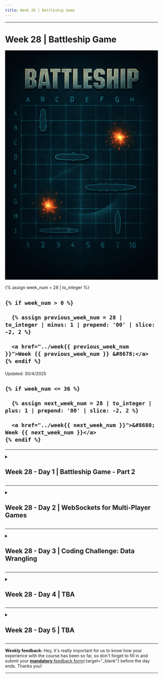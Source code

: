 ```yaml
---
title: Week 28 | Battleship Game
---
```


<hr class="mb-0">

<h1 id="{{ Week 28-Battleship Game | slugify }}">
  <span class="week-prefix">Week 28 |</span> Battleship Game
</h1>

<img src="assets/battleship-game.png" />

<div class="week-controls">

  {% assign week_num = 28 | to_integer %}

  <h2 class="week-controls__previous_week">

    {% if week_num > 0 %}

      {% assign previous_week_num = 28 | to_integer | minus: 1 | prepend: '00' | slice: -2, 2 %}

      <a href="../week{{ previous_week_num }}">Week {{ previous_week_num }} &#8678;</a>
    {% endif %}

  </h2>

  <span>Updated: 30/4/2025</span>

  <h2 class="week-controls__next_week">

    {% if week_num <= 36 %}

      {% assign next_week_num = 28 | to_integer | plus: 1 | prepend: '00' | slice: -2, 2 %}

      <a href="../week{{ next_week_num }}">&#8680; Week {{ next_week_num }}</a>
    {% endif %}

  </h2>

</div>

---

<!-- Week 28 - Day 1 | Battleship Game - Part 2 -->
<details markdown="1">
  <summary>
    <h2>
      <span class="summary-day">Week 28 - Day 1</span> | Battleship Game - Part 2</h2>
  </summary>

### Schedule

  - **Watch the lectures**
  - **Study the suggested material**
  - **Practice on the topics and share your questions**

### Study Plan

  Your instructor will share the video lectures with you. Here are the topics covered:

  - **Part 1:** We continue on our Battleship game by coming up with more requirements and game rules and ways and ideas to implement them. We also take a look at error handling and creating custom errors by extending the native `Error` constructor in JavaScript. Last, but not least, we explore the IIFE pattern: Immediately Invoked Function Expression, which is one of the most powerful and widely used JS patterns.

  - **Part 2:** We continue our discussion on the IIFE pattern, debug some Battleship algorithm implementation that deals with the game board and try to come up with some abstractions that will help us deal with the complexity of the game requirements.

  You can find the lecture code [here](https://github.com/in-tech-gration/WDX-180/tree/main/curriculum/week28/assets/day01/code){:target="_blank"}

  **Lecture Notes:**

  **Questions**

  - How can we limit the number of exposed global variables?  
    - Use Modules (import/export)  
  - How can we protect our code from global variable conflicts?  
    - Avoid common names (e.g. user, password, secret, initGame, initApp, init)  
    - Prefix your global variables with something very specific, e.g. bgameUser, bgameApp, etc.

  **References & Resources:**

  - Creating custom Errors  
    - [Custom errors, extending Error](https://javascript.info/custom-errors){:target="_blank"}  
  - [IIFE: Immediately Invoked Function Expression](https://developer.mozilla.org/en-US/docs/Glossary/IIFE){:target="_blank"}  
  - **getBoundingClientRect()**: “An object providing information about the size of an element and its position relative to the viewport” [(MDN)](https://developer.mozilla.org/en-US/docs/Web/API/Element/getBoundingClientRect){:target="_blank"}  
    - returns [DOMRect](https://developer.mozilla.org/en-US/docs/Web/API/DOMRect){:target="_blank"}  
  - Debugging techniques:  
    - Comment/Uncomment lines and check and compare behavior (before/after)   
    - Change the order of lines and see what happens  
    - `console.log` everything!  
    - Manually trace the code

  **Tips for production apps:**  
    - Handle errors  
    - Minimize the code required to run the app  

<!-- Summary -->

<!-- Exercises -->

### Extra Resources

  ---



  _Photo by []()_


<!-- Sources and Attributions -->
  
</details>

<hr class="mt-1">

<!-- Week 28 - Day 2 | WebSockets for Multi-Player Games -->
<details markdown="1">
  <summary>
    <h2>
      <span class="summary-day">Week 28 - Day 2</span> | WebSockets for Multi-Player Games</h2>
  </summary>

### Schedule

  - **Study the suggested material**
  - **Practice on the topics and share your questions**

### Study Plan

  Here's an interesting question: how will our human battleship players be able to play the game together online?

  There are quite a few options available, but one of the most prominent technologies these days is **WebSockets**.

  ![](./assets/websockets.png)

  **What is a WebSocket**

  > "WebSocket is a standardized communication protocol that enables simultaneous two-way communication over a single TCP connection. It has full-duplex or bi-directional capabilities that distinguishes it from HTTP. WebSocket achieves HTTP compatibility by using the HTTP Upgrade header to transition protocols. 
  > 
  > It allows servers to push content to clients without initial requests and maintains open connections for continuous message exchange, making it ideal for real-time data transfer with lower overhead than alternatives like HTTP polling. 
  > 
  > WebSocket communications typically occur over TCP ports 443 (secured) or 80 (unsecured), helping bypass firewall restrictions on non-web connections. The protocol defines its own URI schemes (ws:// and wss://) for unencrypted and encrypted connections respectively and supported by all major browsers." 



  _(From the [Node.js](https://nodejs.org/en/learn/getting-started/websocket#what-is-a-websocket){:target="_blank"} documentation)_

  Here are a few resources for studying WebSockets today and experimenting with some code that will prepare us for the Battleship implementation:

  - [WebSockets Explained](https://www.youtube.com/embed/2Nt-ZrNP22A){:target="_blank"} 

  - [WebSockets (javascript.info)](https://javascript.info/websocket){:target="_blank"}

  - [In 5 minutes learn HTML5 WebSockets](https://www.youtube.com/watch?v=WDowDtfWiGQ){:target="_blank"}

<!-- Summary -->

<!-- Exercises -->

<!-- Extra Resources -->

<!-- Sources and Attributions -->
  
</details>

<hr class="mt-1">

<!-- Week 28 - Day 3 | Coding Challenge: Data Wrangling -->
<details markdown="1">
  <summary>
    <h2>
      <span class="summary-day">Week 28 - Day 3</span> | Coding Challenge: Data Wrangling</h2>
  </summary>

### Schedule

  - **Practice on the topics and share your questions**

### Study Plan

  ![](./assets/data.wrangling.png)

  Jump straight to the `Exercises` section below and solve the data wrangling exercises!

<!-- Summary -->

### Exercises

  Download the [exercise file](){:target="_blank"} and start solving each exercise found inside the labelled statements (`make_all_the_keys_lowercase`, `convert_the_array_into_a_dict`, and so forth) and ensure that the tests pass.  

  You can execute and run the exercise file, either in the browser or using `Node.js`: `node --watch jqpilot.exerices.js`

  **IMPORTANT:** Make sure to complete all the tasks found in the **daily Progress Sheet** and update the sheet accordingly. Once you've updated the sheet, don't forget to `commit` and `push`. The progress draft sheet for this day is: **/user/week28/progress/progress.draft.w28.d03.csv**

  You should **NEVER** update the `draft` sheets directly, but rather work on a copy of them according to the instructions [found here](../week01/resources/PROGRESS-WORKFLOW.md).


<!-- Extra Resources -->

<!-- Sources and Attributions -->
  
</details>

<hr class="mt-1">

<!-- Week 28 - Day 4 | TBA -->
<details markdown="1">
  <summary>
    <h2>
      <span class="summary-day">Week 28 - Day 4</span> | TBA</h2>
  </summary>

### Schedule

  - **Study the suggested material**
  - **Practice on the topics and share your questions**

<!-- Study Plan -->

<!-- Summary -->

<!-- Exercises -->

<!-- Extra Resources -->

<!-- Sources and Attributions -->
  
</details>

<hr class="mt-1">

<!-- Week 28 - Day 5 | TBA -->
<details markdown="1">
  <summary>
    <h2>
      <span class="summary-day">Week 28 - Day 5</span> | TBA</h2>
  </summary>

### Schedule

  - **Watch the lectures**
  - **Study the suggested material**
  - **Practice on the topics and share your questions**

### Study Plan

  Your instructor will share the video lectures with you. Here are the topics covered:

  - **Part 1:** 
  - **Part 2:**

  You can find the lecture code [here](){:target="_blank"}

  **Lecture Notes & Questions:**

  **References & Resources:**

<!-- Summary -->

<!-- Exercises -->

### Extra Resources

  ---



  _Photo by []()_


<!-- Sources and Attributions -->
  
</details>


<hr class="mt-1">

**Weekly feedback:** Hey, it's really important for us to know how your experience with the course has been so far, so don't forget to fill in and submit your [**mandatory** feedback form](https://forms.gle/S6Zg3bbS2uuwsSZF9){:target="_blank"} before the day ends. Thanks you!



---

<!-- COMMENTS: -->
<script src="https://utteranc.es/client.js"
  repo="in-tech-gration/WDX-180"
  issue-term="pathname"
  theme="github-dark"
  crossorigin="anonymous"
  async>
</script>
